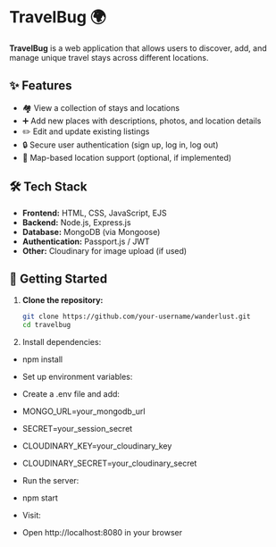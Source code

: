 
# TravelBug 🌍

**TravelBug** is a  web application that allows users to discover, add, and manage unique travel stays across different locations.

## ✨ Features

- 🏘️ View a collection of stays and locations
- ➕ Add new places with descriptions, photos, and location details
- ✏️ Edit and update existing listings
- 🔒 Secure user authentication (sign up, log in, log out)
- 📍 Map-based location support (optional, if implemented)

## 🛠️ Tech Stack

- **Frontend:** HTML, CSS, JavaScript, EJS 
- **Backend:** Node.js, Express.js
- **Database:** MongoDB (via Mongoose)
- **Authentication:** Passport.js / JWT
- **Other:** Cloudinary for image upload (if used)

## 🚀 Getting Started

1. **Clone the repository:**
   ```bash
   git clone https://github.com/your-username/wanderlust.git
   cd travelbug
2. Install dependencies:
- npm install

- Set up environment variables:
- Create a .env file and add:
- MONGO_URL=your_mongodb_url
- SECRET=your_session_secret
- CLOUDINARY_KEY=your_cloudinary_key
- CLOUDINARY_SECRET=your_cloudinary_secret

- Run the server:
- npm start
- Visit:
- Open http://localhost:8080 in your browser
   
